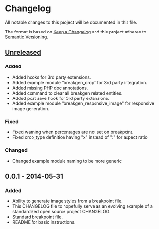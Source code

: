 # Changelog
All notable changes to this project will be documented in this file.

The format is based on [Keep a Changelog](http://keepachangelog.com/en/1.0.0/)
and this project adheres to [Semantic Versioning](http://semver.org/spec/v2.0.0.html).

## [Unreleased]
### Added
- Added hooks for 3rd party extensions.
- Added example module "breakgen_crop" for 3rd party integration.
- Added missing PHP doc annotations.
- Added command to clear all breakgen related entities.
- Added post save hook for 3rd party extensions.
- Added example module "breakgen_responsive_image" for responsive image generation.

### Fixed
- Fixed warning when percentages are not set on breakpoint.
- Fixed crop_type definition having "x" instead of ":" for aspect ratio

### Changed
- Changed example module naming to be more generic

## 0.0.1 - 2014-05-31
### Added
- Ability to generate image styles from a breakpoint file.
- This CHANGELOG file to hopefully serve as an evolving example of a
  standardized open source project CHANGELOG.
- Standard breakpoint file.
- README for basic instructions.

[Unreleased]: https://github.com/tamtamnl/Drupal-Breakgen/compare/v0.0.1...HEAD